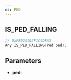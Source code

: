 ```yaml
---
ns: PED
---
```

## IS_PED_FALLING

```c
// 0xFB92A102F1C4DFA3
Any IS_PED_FALLING(Ped ped);
```

## Parameters
* **ped**:
